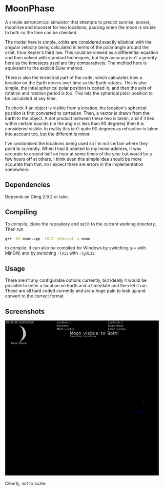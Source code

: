# MoonPhase
A simple astronomical simulator that attempts to predict sunrise, sunset, moonrise and moonset for two locations, pausing when the moon is visible to both so the time can be checked.

The model here is simple, orbits are considered exactly elliptical with the angular velocity being calculated in terms of the polar angle around the orbit, from Kepler's third law. This could be viewed as a differential equation and then solved with standard techniques, but high accuracy isn't a priority here as the timesteps used are tiny comparatively. The method here is equivalent to the explicit Euler method. 

There is also the terrestrial part of the code, which calculates how a location on the Earth moves over time as the Earth rotates. This is also simple, the intial spherical polar position is coded in, and then the axis of rotation and rotation period is too. This lets the spherical polar position to be calculated at any time.

To check if an object is visible from a location, the location's spherical position is first converted to cartesian. Then, a vector is drawn from the Earth to the object. A dot product between these two is taken, and if it lies within certain bounds (i.e the angle is less than 90 degrees) then it is considered visible. In reality this isn't quite 90 degrees as refraction is taken into account too, but the different is minor.

I've randomised the locations being used so I'm not certain where they point to currently. When I had it pointed to my home address, it was accurate to around half an hour at some times of the year but would be a few hours off at others. I think even this simple idea should be more accurate than that, so I expect there are errors in the implementation somewhere.

## Dependencies
Depends on CImg 2.9.2 or later. 

## Compiling
To compile, clone the repository and set it to the current working directory. Then run
```sh
g++ -O3 moon.cpp -lX11 -pthread -o moon
```
to compile. It can also be compiled for Windows by switching `g++` with MinGW, and by switching `-lX11` with `-lgdi32`

## Usage
There aren't any configurable options currently, but ideally it would be possible to enter a location on Earth and a time/date and then let it run. These are all hard coded currently and are a huge pain to look up and convert to the correct format.

## Screenshots
![](https://github.com/Asa-Hopkins/MoonPhase/blob/main/screenshots/Screenshot.png)

Clearly, not to scale.
